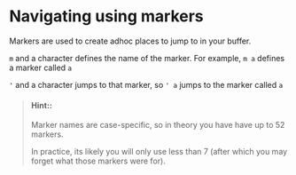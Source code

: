 # Navigating using markers

Markers are used to create adhoc places to jump to in your buffer.

`m` and a character defines the name of the marker.  For example, `m a` defines a marker called `a`

`'` and a character jumps to that marker, so `' a` jumps to the marker called `a`

> #### Hint::
> Marker names are case-specific, so in theory you have have up to 52 markers.
>
> In practice, its likely you will only use less than 7 (after which you may forget what those markers were for).
